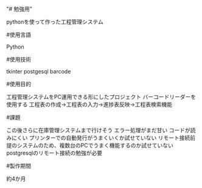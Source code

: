 "# 勉強用" 

pythonを使って作った工程管理システム

#使用言語

Python


#使用技術

tkinter
postgesql
barcode


#使用目的

工程管理システムをPC運用できる形にしたプロジェクト
バーコードリーダーを使用する
工程表の作成→工程表の入力→進捗表反映→工程表検索機能


#課題

この後さらに在庫管理システムまで行けそう
エラー処理がまだ甘い
コードが読みにくい
プリンターでの自動発行がうまくいくか試せていない
リモート接続前提のシステムのため、複数台のPCでうまく機能するのか試せていない
postgresqlのリモート接続の勉強が必要


#製作期間

約4か月
